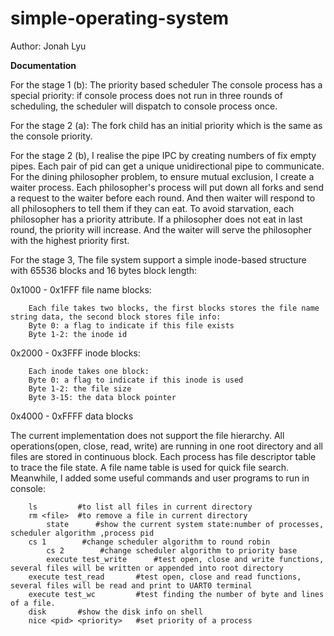 # simple-operating-system

Author: Jonah Lyu

**Documentation**

For the stage 1 (b):
The priority based scheduler
The console process has a special priority: if console process does not run in three rounds of scheduling, the scheduler will dispatch to console process once.

For the stage 2 (a):
The fork child has an initial priority which is the same as the console priority.

For the stage 2 (b),
I realise the pipe IPC by creating numbers of fix empty pipes. Each pair of pid can get a unique unidirectional pipe to communicate. For the dining philosopher problem, to ensure mutual exclusion, I create a waiter process. Each philosopher's process will put down all forks and send a request to the waiter before each round. And then waiter will respond to all philosophers to tell them if they can eat. To avoid starvation, each philosopher has a priority attribute. If a philosopher does not eat in last round, the priority will increase. And the waiter will serve the philosopher with the highest priority first.

For the stage 3,
The file system support a simple inode-based structure with 65536 blocks and 16 bytes block length:

0x1000 - 0x1FFF file name blocks:
```
    Each file takes two blocks, the first blocks stores the file name string data, the second block stores file info:
    Byte 0: a flag to indicate if this file exists
    Byte 1-2: the inode id
```   
0x2000 - 0x3FFF inode blocks:
```
    Each inode takes one block:
    Byte 0: a flag to indicate if this inode is used
    Byte 1-2: the file size
    Byte 3-15: the data block pointer
```
0x4000 - 0xFFFF data blocks

The current implementation does not support the file hierarchy. All operations(open, close, read, write) are running in one root directory and  all files are stored in continuous block. Each process has file descriptor table to trace the file state. A file name table is used for quick file search. Meanwhile, I added some useful commands and user programs to run in console:
```
	ls         #to list all files in current directory
	rm <file>  #to remove a file in current directory
        state      #show the current system state:number of processes, scheduler algorithm ,process pid
	cs 1        #change scheduler algorithm to round robin
        cs 2        #change scheduler algorithm to priority base
        execute test_write      #test open, close and write functions, several files will be written or appended into root directory
	execute test_read       #test open, close and read functions, several files will be read and print to UART0 terminal
	execute test_wc         #test finding the number of byte and lines of a file.
	disk       #show the disk info on shell
	nice <pid> <priority>   #set priority of a process
```
